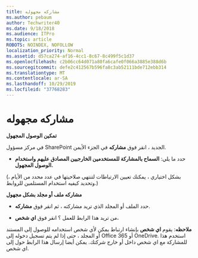 ```yaml
---
title: مشاركه مجهوله
ms.author: pebaum
author: Techwriter40
ms.date: 9/18/2018
ms.audience: ITPro
ms.topic: article
ROBOTS: NOINDEX, NOFOLLOW
localization_priority: Normal
ms.assetid: d57ca274-af16-4cc1-8c67-8c499f5c1d37
ms.openlocfilehash: c2b06cc64d071a80fa6cafe0f066a3885e388d6b
ms.sourcegitcommit: defe2c412567b596fa8c3ab52111bde712ebb314
ms.translationtype: MT
ms.contentlocale: ar-SA
ms.lasthandoff: 10/29/2019
ms.locfileid: "37768283"
---
```

# <a name="anonymous-sharing"></a>مشاركه مجهوله

 **تمكين الوصول المجهول**
  
في مركز مسؤول SharePoint الجديد ، انقر فوق **مشاركه** في الجزء الأيمن. 
  
- حدد ما يلي: **السماح بالمشاركة للمستخدمين الخارجيين المصادق عليهم واستخدام الوصول المجهول.**
  
(بشكل اختياري ، يمكنك تعيين الارتباطات لتنتهي صلاحيتها في عدد محدد من الأيام ، وتحديد كيفيه استخدام المستلمين للروابط.)
    
 **مشاركه ملف أو مجلد بشكل مجهول**
  
- حدد الملف أو المجلد الذي تريد مشاركته ، ثم انقر فوق **مشاركه**. 
    
- من تريد هذا الرابط للعمل ؟ انقر فوق **اي شخص.**
  
 **ملاحظه**: يقوم **اي شخص** بإنشاء ارتباط يمكن لأي شخص استخدامه للوصول إلى المستند أو المجلد ، حتى إذا لم يتم تسجيل دخوله إلى Office 365 أو OneDrive. استخدم هذا للمشاركة مع اي شخص داخل أو خارج شركتك. يمكن أيضا إرسال هذا الرابط حول إلى اي شخص. 
    

